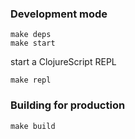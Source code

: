 
### Development mode
```
make deps
make start
```
start a ClojureScript REPL
```
make repl
```
### Building for production

```
make build
```
